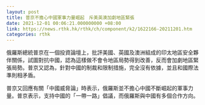 ```yaml
---
layout: post
title: 普京不擔心中國軍事力量崛起　斥美英澳加劇地區緊張
date: 2021-12-01 00:06:21.000000000 +08:00
link: https://news.rthk.hk/rthk/ch/component/k2/1622166-20211201.htm
categories: rthk
---
```


俄羅斯總統普京在一個投資論壇上，批評美國、英國及澳洲組成的印太地區安全夥伴關係，試圖對抗中國，認為這樣做不會令地區局勢得到改善，反而會加劇地區緊張局勢。普京又認為，針對中國的制裁和限制措施，完全沒有依據，並且和國際法準則相矛盾。

普京又回應有關「中國威脅論」時表示，俄羅斯並不擔心中國不斷崛起的軍事力量。普京表示，支持中國的「一帶一路」倡議，而俄羅斯與中國有多個合作方向。
